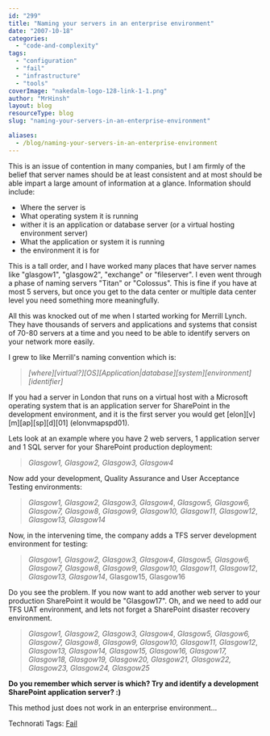```yaml
---
id: "299"
title: "Naming your servers in an enterprise environment"
date: "2007-10-18"
categories:
  - "code-and-complexity"
tags:
  - "configuration"
  - "fail"
  - "infrastructure"
  - "tools"
coverImage: "nakedalm-logo-128-link-1-1.png"
author: "MrHinsh"
layout: blog
resourceType: blog
slug: "naming-your-servers-in-an-enterprise-environment"

aliases:
  - /blog/naming-your-servers-in-an-enterprise-environment
---
```


This is an issue of contention in many companies, but I am firmly of the belief that server names should be at least consistent and at most should be able impart a large amount of information at a glance. Information should include:

- Where the server is
- What operating system it is running
- wither it is an application or database server (or a virtual hosting environment server)
- What the application or system it is running
- the environment it is for

This is a tall order, and I have worked many places that have server names like "glasgow1", "glasgow2", "exchange" or "fileserver". I even went through a phase of naming servers "Titan" or "Colossus". This is fine if you have at most 5 servers, but once you get to the data center or multiple data center level you need something more meaningfully.

All this was knocked out of me when I started working for Merrill Lynch. They have thousands of servers and applications and systems that consist of 70-80 servers at a time and you need to be able to identify servers on your network more easily.

I grew to like Merrill's naming convention which is:

> _\[where\]\[virtual?\]\[OS\]\[Application|database\]\[system\]\[environment\]\[identifier\]_

If you had a server in London that runs on a virtual host with a Microsoft operating system that is an application server for SharePoint in the development environment, and it is the first server you would get \[elon\]\[v\]\[m\]\[ap\]\[sp\]\[d\]\[01\] (elonvmapspd01).

Lets look at an example where you have 2 web servers, 1 application server and 1 SQL server for your SharePoint production deployment:

> _Glasgow1, Glasgow2, Glasgow3, Glasgow4_

Now add your development, Quality Assurance and User Acceptance Testing environments:

> _Glasgow1, Glasgow2, Glasgow3, Glasgow4_, _Glasgow5, Glasgow6, Glasgow7, Glasgow8_, _Glasgow9, Glasgow10, Glasgow11, Glasgow12_, _Glasgow13, Glasgow14_

Now, in the intervening time, the company adds a TFS server development environment for testing:

> _Glasgow1, Glasgow2, Glasgow3, Glasgow4_, _Glasgow5, Glasgow6, Glasgow7, Glasgow8_, _Glasgow9, Glasgow10, Glasgow11, Glasgow12_, _Glasgow13, Glasgow14_, Glasgow15, Glasgow16

Do you see the problem. If you now want to add another web server to your production SharePoint it would be "Glasgow17". Oh, and we need to add our TFS UAT environment, and lets not forget a SharePoint disaster recovery environment.

> _Glasgow1, Glasgow2, Glasgow3, Glasgow4_, _Glasgow5, Glasgow6, Glasgow7, Glasgow8_, _Glasgow9, Glasgow10, Glasgow11, Glasgow12_, _Glasgow13, Glasgow14, Glasgow15, Glasgow16, Glasgow17, Glasgow18, Glasgow19, Glasgow20, Glasgow21, Glasgow22, Glasgow23, Glasgow24, Glasgow25_

**Do you remember which server is which? Try and identify a development SharePoint application server? :)**

This method just does not work in an enterprise environment...

Technorati Tags: [Fail](http://technorati.com/tags/Fail)

